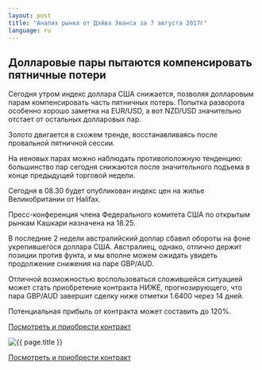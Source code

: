 ```yaml
---
layout: post
title: "Анализ рынка от Дэйва Эванса за 7 августа 2017г"
language: ru
---
```

## Долларовые пары пытаются компенсировать пятничные потери

Сегодня утром индекс доллара США снижается, позволяя долларовым парам компенсировать часть пятничных потерь. Попытка разворота особенно хорошо заметна на EUR/USD, а вот NZD/USD значительно отстает от остальных долларовых пар.

Золото двигается в схожем тренде, восстанавливаясь после провальной пятничной сессии.

На иеновых парах можно наблюдать противоположную тенденцию: большинство пар сегодня снижаются после значительного подъема в конце предыдущей торговой недели.

 
Сегодня  в 08.30 будет опубликован индекс цен на жилье Великобритании от Halifax.

Пресс-конференция члена Федерального комитета США по открытым рынкам Кашкари назначена на 18.25.
 
 
В последние 2 недели австралийский доллар сбавил обороты на фоне укрепившегося доллара США. Австралиец, однако, отлично держит позиции против фунта, и мы вполне можем ожидать увидеть продолжение снижения на паре GBP/AUD.

Отличной возможностью воспользоваться сложившейся ситуацией может стать приобретение контракта НИЖЕ, прогнозирующего, что пара GBP/AUD завершит сделку ниже отметки 1.6400 через 14 дней. 

Потенциальная прибыль от контракта может составить до 120%.


<a href="http://record.binary.com/_bivVDfg8lHux76XffYA0JmNd7ZgqdRLk/1/?market=forex&underlying=frxGBPAUD&formname=higherlower&duration_amount=14&duration_units=d&amount=10&amount_type=payout&expiry_type=duration&barrier=1.64&s=1&t=ecstGkzZvt3eBkDmfcmCUJ0co5lt24DG" target="_blank">Посмотреть и приобрести контракт</a>

<img src="{{ site.url }}/images/ru-07-aug-17.png" alt="{{ page.title }}"  title="{{ page.title }}">

<a href="http://record.binary.com/_bivVDfg8lHux76XffYA0JmNd7ZgqdRLk/1/?market=forex&underlying=frxGBPAUD&formname=higherlower&duration_amount=14&duration_units=d&amount=10&amount_type=payout&expiry_type=duration&barrier=1.64&s=1&t=ecstGkzZvt3eBkDmfcmCUJ0co5lt24DG" target="_blank">Посмотреть и приобрести контракт</a>